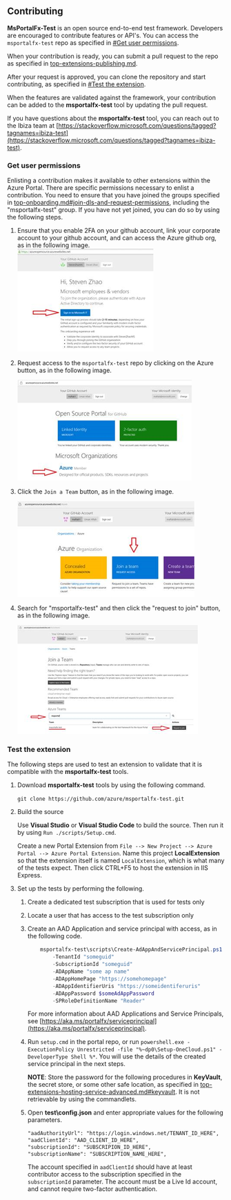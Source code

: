 
<a name="contributing"></a>
## Contributing

**MsPortalFx-Test** is an open source end-to-end test framework. Developers are encouraged to contribute features or API's. You can access the `msportalfx-test` repo as specified in [#Get user permissions](#get-user-permissions).

When your contribution is ready, you can submit a pull request to the repo as specified in [top-extensions-publishing.md](top-extensions-publishing.md).

After your request is approved, you can clone the repository and start contributing, as specified in [#Test the extension](#test-the-extension).

When the features are validated against the framework, your contribution can be added to the **msportalfx-test** tool by updating the pull request.

If you have questions about the **msportalfx-test** tool, you can reach out to the Ibiza team at [https://stackoverflow.microsoft.com/questions/tagged?tagnames=ibiza-test](https://stackoverflow.microsoft.com/questions/tagged?tagnames=ibiza-test).

<a name="contributing-get-user-permissions"></a>
### Get user permissions

Enlisting a contribution makes it available to other extensions within the Azure Portal. There are specific permissions necessary to enlist a contribution. You need to ensure that you have joined the groups specified in [top-onboarding.md#join-dls-and-request-permissions](top-onboarding.md#join-dls-and-request-permissions), including the  "msportalfx-test" group.  If you have not yet joined, you can do so by using the following steps.
   
1. Ensure that you enable 2FA on your github account, link your corporate account to your github account, and can access the Azure github org, as in the following image.
   ![alt-text](../media/msportalfx-test-contribute/github-signup-2fa.png "Github 2FA signup")
   
1. Request access to the `msportalfx-test` repo by clicking on the Azure button, as in the following image.

   ![alt-text](../media/msportalfx-test-contribute/github-join-azure.png "Github join azure")
   
1. Click the `Join a Team` button, as in the following image.
   
   ![alt-text](../media/msportalfx-test-contribute/github-join-team.png "Github join team")
   
1. Search for "msportalfx-test" and then click the "request to join" button, as in the following image.
   
   ![alt-text](../media/msportalfx-test-contribute/github-join-repo.png "Github join repo")

<a name="contributing-test-the-extension"></a>
### Test the extension

The following steps are used to test an extension to validate that it is compatible with the **msportalfx-test** tools.


1. Download **msportalfx-test** tools by using the following command.

    `git clone https://github.com/azure/msportalfx-test.git`

1. Build the source

    Use **Visual Studio** or **Visual Studio Code** to build the source. Then run it by using `Run ./scripts/Setup.cmd`.
    
    Create a new Portal Extension from `File --> New Project --> Azure Portal --> Azure Portal Extension`. Name this project **LocalExtension** so that the extension itself is named `LocalExtension`, which is what many of the tests expect. Then click CTRL+F5 to host the extension in IIS Express.

1. Set up the tests by performing the following.

    1. Create a dedicated test subscription that is used for tests only

    1. Locate a user that has access to the test subscription only

    1. Create an AAD Application and service principal with access, as in the following code.

        ```powershell 
            msportalfx-test\scripts\Create-AdAppAndServicePrincipal.ps1 
                -TenantId "someguid" 
                -SubscriptionId "someguid" 
                -ADAppName "some ap name" 
                -ADAppHomePage "https://somehomepage" 
                -ADAppIdentifierUris "https://someidentiferuris" 
                -ADAppPassword $someAdAppPassword 
                -SPRoleDefinitionName "Reader" 
        ```

        <!-- TODO: Determine whether the dependency has been removed."We are working to remove this dependency." -->

        For more information about AAD Applications and Service Principals, see [https://aka.ms/portalfx/serviceprincipal](https://aka.ms/portalfx/serviceprincipal).  

    1. Run `setup.cmd` in the portal repo, or run `powershell.exe -ExecutionPolicy Unrestricted -file "%~dp0\Setup-OneCloud.ps1" -DeveloperType Shell %*`. You will use the details of the created service principal in the next steps.  

       **NOTE**: Store the password for the following procedures in **KeyVault**,  the secret store, or some other safe location, as specified in [top-extensions-hosting-service-advanced.md#keyvault](top-extensions-hosting-service-advanced.md#keyvault). It is not retrievable by using the commandlets. 

    1. Open **test\config.json** and enter appropriate values for the following parameters.

        ```
        "aadAuthorityUrl": "https://login.windows.net/TENANT_ID_HERE",
        "aadClientId": "AAD_CLIENT_ID_HERE",
        "subscriptionId": "SUBSCRIPION_ID_HERE",
        "subscriptionName": "SUBSCRIPTION_NAME_HERE",
        ```

        The account specified in `aadClientId` should have at least contributor access to the subscription specified in the `subscriptionId` parameter. The account must be a Live Id account, and cannot require two-factor authentication.